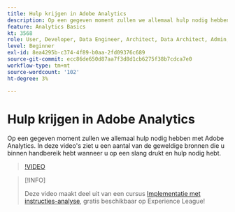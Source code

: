 ```yaml
---
title: Hulp krijgen in Adobe Analytics
description: Op een gegeven moment zullen we allemaal hulp nodig hebben met Adobe Analytics. In deze video's ziet u een aantal van de geweldige bronnen die u binnen handbereik hebt wanneer u op een slang drukt en hulp nodig hebt.
feature: Analytics Basics
kt: 3568
role: User, Developer, Data Engineer, Architect, Data Architect, Admin, Leader
level: Beginner
exl-id: 8ea4295b-c374-4f89-b0aa-2fd09376c689
source-git-commit: ecc86de650d87aa7f3d8d1cb6275f38b7cdca7e0
workflow-type: tm+mt
source-wordcount: '102'
ht-degree: 3%

---
```


# Hulp krijgen in Adobe Analytics

Op een gegeven moment zullen we allemaal hulp nodig hebben met Adobe Analytics. In deze video&#39;s ziet u een aantal van de geweldige bronnen die u binnen handbereik hebt wanneer u op een slang drukt en hulp nodig hebt.

>[!VIDEO](https://video.tv.adobe.com/v/28753/?quality=12&learn=on)

>[!INFO]
>
> Deze video maakt deel uit van een cursus [Implementatie met instructies-analyse](https://experienceleague.adobe.com/?recommended=Analytics-D-1-2019.1), gratis beschikbaar op Experience League!